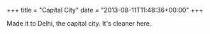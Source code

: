 +++
title = "Capital City"
date = "2013-08-11T11:48:36+00:00"
+++

Made it to Delhi, the capital city. It's cleaner here.
			